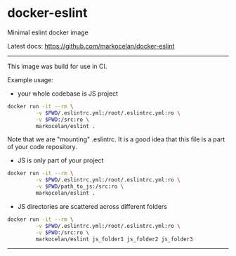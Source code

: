 # docker-eslint
Minimal eslint docker image

Latest docs: https://github.com/markocelan/docker-eslint

--------

This image was build for use in CI.

Example usage:
  * your whole codebase is JS project
  ```bash
docker run -it --rm \
           -v $PWD/.eslintrc.yml:/root/.eslintrc.yml:ro \
           -v $PWD:/src:ro \
           markocelan/eslint .
```
Note that we are "mounting" .eslintrc. It is a good idea that this file is a part of your code repository.

  * JS is only part of your project
  ```bash
docker run -it --rm \
           -v $PWD/.eslintrc.yml:/root/.eslintrc.yml:ro \
           -v $PWD/path_to_js:/src:ro \
           markocelan/eslint .
```

  * JS directories are scattered across different folders
  ```bash
docker run -it --rm \
           -v $PWD/.eslintrc.yml:/root/.eslintrc.yml:ro \
           -v $PWD:/src:ro \
           markocelan/eslint js_folder1 js_folder2 js_folder3
```

--------